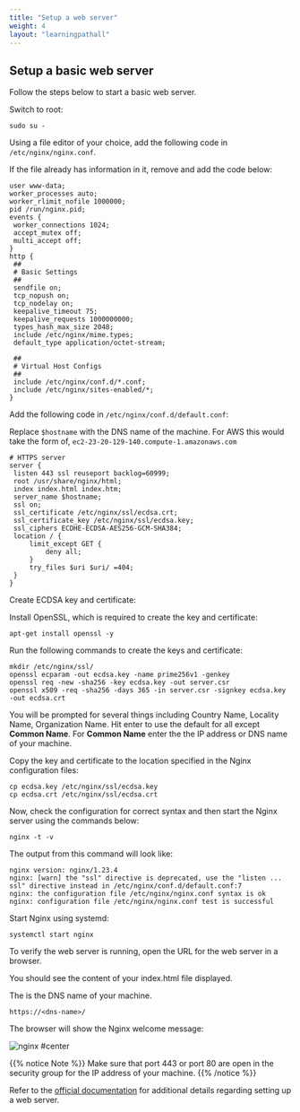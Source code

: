 ```yaml
---
title: "Setup a web server"
weight: 4
layout: "learningpathall"
---
```


## Setup a basic web server

Follow the steps below to start a basic web server.

Switch to root:

```console
sudo su -
```

Using a file editor of your choice, add the following code in `/etc/nginx/nginx.conf`.

If the file already has information in it, remove and add the code below:

```console
user www-data;
worker_processes auto;
worker_rlimit_nofile 1000000;
pid /run/nginx.pid;
events {
 worker_connections 1024;
 accept_mutex off;
 multi_accept off;
}
http {
 ##
 # Basic Settings
 ##
 sendfile on;
 tcp_nopush on;
 tcp_nodelay on;
 keepalive_timeout 75;
 keepalive_requests 1000000000;
 types_hash_max_size 2048;
 include /etc/nginx/mime.types;
 default_type application/octet-stream;

 ##
 # Virtual Host Configs
 ##
 include /etc/nginx/conf.d/*.conf;
 include /etc/nginx/sites-enabled/*;
}
```

Add the following code in `/etc/nginx/conf.d/default.conf`:

Replace `$hostname` with the DNS name of the machine. For AWS this would take the form of, `ec2-23-20-129-140.compute-1.amazonaws.com`

```console
# HTTPS server
server {
 listen 443 ssl reuseport backlog=60999;
 root /usr/share/nginx/html;
 index index.html index.htm;
 server_name $hostname;
 ssl on;
 ssl_certificate /etc/nginx/ssl/ecdsa.crt;
 ssl_certificate_key /etc/nginx/ssl/ecdsa.key;
 ssl_ciphers ECDHE-ECDSA-AES256-GCM-SHA384;
 location / {
     limit_except GET {
         deny all;
     }
     try_files $uri $uri/ =404;
 }
}
```

Create ECDSA key and certificate:

Install OpenSSL, which is required to create the key and certificate:

```console
apt-get install openssl -y
```

Run the following commands to create the keys and certificate:

```console
mkdir /etc/nginx/ssl/
openssl ecparam -out ecdsa.key -name prime256v1 -genkey
openssl req -new -sha256 -key ecdsa.key -out server.csr
openssl x509 -req -sha256 -days 365 -in server.csr -signkey ecdsa.key -out ecdsa.crt
```

You will be prompted for several things including Country Name, Locality Name, Organization Name. Hit enter to use the default for all except **Common Name**. For **Common Name** enter the the IP address or DNS name of your machine.

Copy the key and certificate to the location specified in the Nginx configuration files:

```console
cp ecdsa.key /etc/nginx/ssl/ecdsa.key
cp ecdsa.crt /etc/nginx/ssl/ecdsa.crt
```
Now, check the configuration for correct syntax and then start the Nginx server using the commands below:

```console
nginx -t -v
```
The output from this command will look like:

```output
nginx version: nginx/1.23.4
nginx: [warn] the "ssl" directive is deprecated, use the "listen ... ssl" directive instead in /etc/nginx/conf.d/default.conf:7
nginx: the configuration file /etc/nginx/nginx.conf syntax is ok
nginx: configuration file /etc/nginx/nginx.conf test is successful
```

Start Nginx using systemd:

```console
systemctl start nginx
```

To verify the web server is running, open the URL for the web server in a browser. 

You should see the content of your index.html file displayed.

The <dns-name> is the DNS name of your machine. 

```console
https://<dns-name>/
```

The browser will show the Nginx welcome message: 

![nginx #center](https://github.com/ArmDeveloperEcosystem/arm-learning-paths/assets/40816837/81ceb173-a9f3-40ec-b661-e39493aa1fa6)

{{% notice Note %}}
Make sure that port 443 or port 80 are open in the security group for the IP address of your machine.
{{% /notice %}}

Refer to the [official documentation](https://docs.nginx.com/nginx/admin-guide/web-server/serving-static-content/) for additional details regarding setting up a web server.
